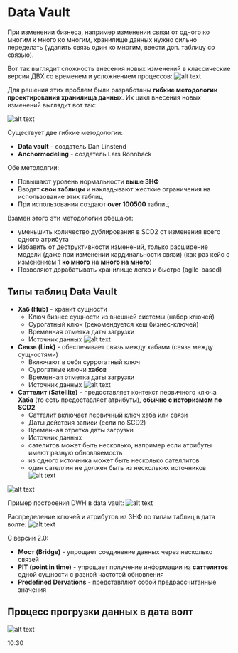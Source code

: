 # Data Vault
При изменении бизнеса, например изменении связи от одного ко многим к много ко многим, хранилище данных нужно сильно переделать (удалить связь один ко многим, ввести доп. таблицу со связью).

Вот так выглядит сложность внесения новых изменений в классические версии ДВХ со временем и усложнением процессов: 
![alt text](../picture/classic_dwh_live.png)

Для решения этих проблем были разработаны **гибкие методологии проектирования хранилища данны**х. Их цикл внесения новых изменений выглядит вот так: 

![alt text](../picture/data_vault_dwh_live.png)

Существует две гибкие методологии:
- **Data vault** - создатель Dan Linstend 
- **Anchormodeling** - создатель Lars Ronnback
  
Обе метололгии:
- Повышают уровень нормальности **выше 3НФ**
- Вводят **свои таблицы** и накладывают жесткие ограничения на использование этих таблиц
- При использовании создают **over 100500** таблиц

Взамен этого эти методологии обещают:
- уменьшить количество дублирования в SCD2 от изменения всего одного атрибута
- Избавить от деструктивности изменений, только расширение модели (даже при изменении кардинальности связи) (как раз кейс с изменением **1 ко много** на **много на много**)
- Позволяют дорабатывать хранилище легко и быстро (agile-based)

## Типы таблиц Data Vault

- **Хаб (Hub)** - хранит сущности
  - Ключ бизнес сущности из внешней системы (набор ключей)
  - Сурогатный ключ (рекомендуется хеш бизнес-ключей)
  - Временная отметка даты загрузки
  - Источник данных
  ![alt text](../picture/dv_hub.png)
- **Связь (Link)** - обеспечивает связь между хабами (связь между сущностями)
  - Включают в себя суррогатный ключ
  - Сурогатные ключи **хабов**
  - Временная отметка даты загрузки
  - Источник данных
  ![alt text](../picture/dv_link.png)
- **Саттелит (Satellite)** - предоставляет контекст первичного ключа **Хаба** (то есть предоставляет атрибуты), **обычно с историзмом по SCD2**
  - Саттелит включает первичный ключ хаба или связи
  - Даты действия записи (если по SCD2)
  - Временная отретка даты загрузки
  - Источник данных
  - сателитов может быть несколько, например если атрибуты имеют разную обновляемость
  - из одного источника может быть несколько сателлитов
  - один сателлин не должен быть из нескольких источников
  ![alt text](../picture/dv_satellite.png)

![alt text](../picture/dv_comparing.png)

Пример построения DWH в data vault:
![alt text](../picture/data_vault_schema.png)

Распределение ключей и атрибутов из 3НФ по типам таблиц в дата волте:
![alt text](../picture/dv_from_3_nf.png)

С версии 2.0:
- **Мост (Bridge)** - упрощает соединение данных через несколько связей
- **PIT (point in time)** - упрощает получение информации из **саттелитов** одной сущности с разной частотой обновления
- **Predefined Dervations** - представялют собой предрассчитанные значения




## Процесс прогрузки данных в дата волт
![alt text](../picture/dv_data_loading.png)

10:30